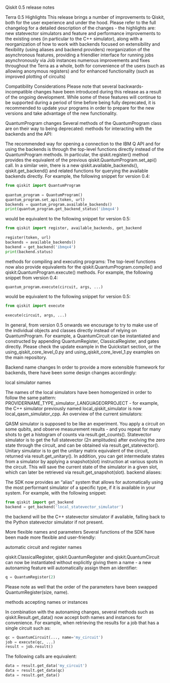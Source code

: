 Qiskit 0.5 release notes

Terra 0.5
Highlights
This release brings a number of improvements to Qiskit, both for the user experience and under the hood. Please refer to the full changelog for a detailed description of the changes - the highlights are: 
new statevector simulators and feature and performance improvements to the existing ones (in particular to the C++ simulator), along with a reorganization of how to work with backends focused on extensibility and flexibility (using aliases and backend providers)
reorganization of the asynchronous features, providing a friendlier interface for running jobs asynchronously via Job instances
numerous improvements and fixes throughout the Terra as a whole, both for convenience of the users (such as allowing anonymous registers) and for enhanced functionality (such as improved plotting of circuits)

Compatibility Considerations
Please note that several backwards-incompatible changes have been introduced during this release as a result of the ongoing development. While some of these features will continue to be supported during a period of time before being fully deprecated, it is recommended to update your programs in order to prepare for the new versions and take advantage of the new functionality.

QuantumProgram changes
Several methods of the QuantumProgram class are on their way to being deprecated:
methods for interacting with the backends and the API:

The recommended way for opening a connection to the IBM Q API and for using the backends is through the top-level functions directly instead of the QuantumProgram methods. In particular, the qiskit.register() method provides the equivalent of the previous qiskit.QuantumProgram.set_api() call. In a similar vein, there is a new qiskit.available_backends(), qiskit.get_backend() and related functions for querying the available backends directly. For example, the following snippet for version 0.4:

```python
from qiskit import QuantumProgram
 
quantum_program = QuantumProgram()
quantum_program.set_api(token, url)
backends = quantum_program.available_backends()
print(quantum_program.get_backend_status('ibmqx4')
```
would be equivalent to the following snippet for version 0.5:

```python
from qiskit import register, available_backends, get_backend
 
register(token, url)
backends = available_backends()
backend = get_backend('ibmqx4')
print(backend.status)
```
methods for compiling and executing programs:
The top-level functions now also provide equivalents for the qiskit.QuantumProgram.compile() and qiskit.QuantumProgram.execute() methods. For example, the following snippet from version 0.4:
```python
quantum_program.execute(circuit, args, ...)
```
would be equivalent to the following snippet for version 0.5:
```python
from qiskit import execute
 
execute(circuit, args, ...)
```
In general, from version 0.5 onwards we encourage to try to make use of the individual objects and classes directly instead of relying on QuantumProgram. For example, a QuantumCircuit can be instantiated and constructed by appending QuantumRegister, ClassicalRegister, and gates directly. Please check the update example in the Quickstart section, or the using_qiskit_core_level_0.py and using_qiskit_core_level_1.py examples on the main repository.

Backend name changes
In order to provide a more extensible framework for backends, there have been some design changes accordingly:

local simulator names

The names of the local simulators have been homogenized in order to follow the same pattern: PROVIDERNAME_TYPE_simulator_LANGUAGEORPROJECT - for example, the C++ simulator previously named local_qiskit_simulator is now local_qasm_simulator_cpp. An overview of the current simulators:

QASM simulator is supposed to be like an experiment. You apply a circuit on some qubits, and observe measurement results - and you repeat for many shots to get a histogram of counts via result.get_counts().
Statevector simulator is to get the full statevector (2n amplitudes) after evolving the zero state through the circuit, and can be obtained via result.get_statevector().
Unitary simulator is to get the unitary matrix equivalent of the circuit, returned via result.get_unitary().
In addition, you can get intermediate states from a simulator by applying a snapshot(slot) instruction at various spots in the circuit. This will save the current state of the simulator in a given slot, which can later be retrieved via result.get_snapshot(slot).
backend aliases:

The SDK now provides an “alias” system that allows for automatically using the most performant simulator of a specific type, if it is available in your system. For example, with the following snippet:
```python
from qiskit import get_backend
backend = get_backend('local_statevector_simulator')
```
the backend will be the C++ statevector simulator if available, falling back to the Python statevector simulator if not present.

More flexible names and parameters
Several functions of the SDK have been made more flexible and user-friendly:

automatic circuit and register names

qiskit.ClassicalRegister, qiskit.QuantumRegister and qiskit.QuantumCircuit can now be instantiated without explicitly giving them a name - a new autonaming feature will automatically assign them an identifier:

```python
q = QuantumRegister(2)
```
Please note as well that the order of the parameters have been swapped QuantumRegister(size, name).

methods accepting names or instances

In combination with the autonaming changes, several methods such as qiskit.Result.get_data() now accept both names and instances for convenience. For example, when retrieving the results for a job that has a single circuit such as:
```python
qc = QuantumCircuit(..., name='my_circuit')
job = execute(qc, ...)
result = job.result()
```
The following calls are equivalent:
```python
data = result.get_data('my_circuit')
data = result.get_data(qc)
data = result.get_data()
```